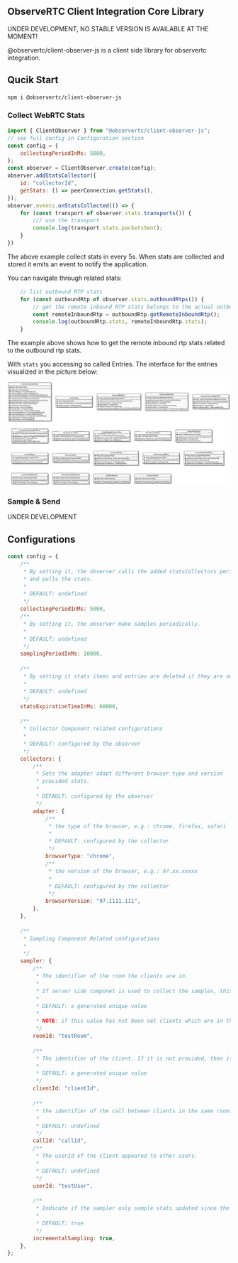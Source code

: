 ObserveRTC Client Integration Core Library
---

UNDER DEVELOPMENT, NO STABLE VERSION IS AVAILABLE AT THE MOMENT!

@observertc/client-observer-js is a client side library for observertc integration.

## Qucik Start

```
npm i @observertc/client-observer-js
```

### Collect WebRTC Stats

```javascript
import { ClientObserver } from "@observertc/client-observer-js";
// see full config in Configuration section
const config = {
    collectingPeriodInMs: 5000,
};
const observer = ClientObserver.create(config);
observer.addStatsCollector({
    id: "collectorId",
    getStats: () => peerConnection.getStats(),
});
observer.events.onStatsCollected(() => {
    for (const transport of observer.stats.transports()) {
        /// use the transport
        console.log(transport.stats.packetsSent);
    }
})
```
The above example collect stats in every 5s.
When stats are collected and stored it emits an event to notify the 
application.

You can navigate through related stats:

```javascript
    // list outbound RTP stats
    for (const outboundRtp of observer.stats.outboundRtps()) {
        // get the remote inbound RTP stats belongs to the actual outbound RTP
        const remoteInboundRtp = outboundRtp.getRemoteInboundRtp();
        console.log(outboundRtp.stats, remoteInboundRtp.stats);
    }
```
The example above shows how to get the remote inbound rtp stats related to the outbound rtp stats.

With `stats` you accessing so called Entries. The interface for the entries visualized in the picture below:

![Entry Navigations](docs/navigation.png)

### Sample & Send

UNDER DEVELOPMENT

## Configurations

```javascript
const config = {
    /**
     * By setting it, the observer calls the added statsCollectors periodically
     * and pulls the stats.
     * 
     * DEFAULT: undefined
     */
    collectingPeriodInMs: 5000,
    /**
     * By setting it, the observer make samples periodically.
     * 
     * DEFAULT: undefined
     */
    samplingPeriodInMs: 10000,

    /**
     * By setting it stats items and entries are deleted if they are not updated.
     * 
     * DEFAULT: undefined
     */
    statsExpirationTimeInMs: 60000,

    /**
     * Collector Component related configurations
     * 
     * DEFAULT: configured by the observer
     */
    collectors: {
        /**
         * Sets the adapter adapt different browser type and version 
         * provided stats.
         * 
         * DEFAULT: configured by the observer
         */
        adapter: {
            /**
             * the type of the browser, e.g.: chrome, firefox, safari
             * 
             * DEFAULT: configured by the collector
             */
            browserType: "chrome",
            /**
             * the version of the browser, e.g.: 97.xx.xxxxx
             * 
             * DEFAULT: configured by the collector
             */
            browserVersion: "97.1111.111",
        },
    },

    /**
     * Sampling Component Related configurations
     * 
     */
    sampler: {
        /**
         * The identifier of the room the clients are in.
         * 
         * If server side componet is used to collect the samples, this parameter is the critical to provide to match clients being in the same room.
         * 
         * DEFAULT: a generated unique value
         * 
         * NOTE: if this value has not been set clients which are in the same room will not be matched at the observer
         */
        roomId: "testRoom",

        /**
         * The identifier of the client. If it is not provided, then it a UUID is generated. If it is provided it must be a valid UUID.
         * 
         * DEFAULT: a generated unique value
         */
        clientId: "clientId",

        /**
         * the identifier of the call between clients in the same room. If not given then the server side assigns one. If it is given it must be a valid UUID.
         * 
         * DEFAULT: undefined
         */
        callId: "callId",
        /**
         * The userId of the client appeared to other users.
         * 
         * DEFAULT: undefined
         */
        userId: "testUser",

        /**
         * Indicate if the sampler only sample stats updated since the last sampling.
         * 
         * DEFAULT: true
         */
        incrementalSampling: true,
    },
};
```

